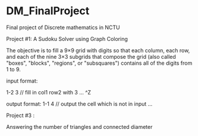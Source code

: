 # DM_FinalProject
Final project of Discrete mathematics in NCTU

Project #1: A Sudoku Solver using Graph Coloring

The objective is to fill a 9×9 grid with digits so that each column, each row, and each of the nine 3×3 subgrids that compose the grid (also called "boxes", "blocks", "regions", or "subsquares") contains all of the digits from 1 to 9.

input format:

1-2 3     // fill in col1 row2 with 3
...
^Z

output format:
1-1 4     // output the cell which is not in input
...

Project #3 : 

Answering the number of triangles and connected diameter
